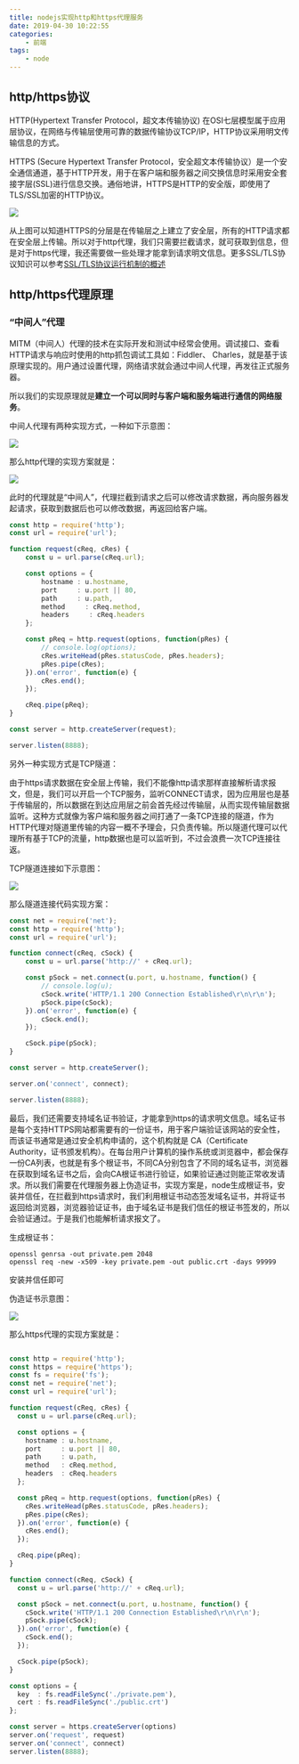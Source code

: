 ```yaml
---
title: nodejs实现http和https代理服务
date: 2019-04-30 10:22:55
categories:
    - 前端
tags: 
    - node
---
```


## http/https协议

HTTP(Hypertext Transfer Protocol，超文本传输协议) 在OSI七层模型属于应用层协议，在网络与传输层使用可靠的数据传输协议TCP/IP，HTTP协议采用明文传输信息的方式。

HTTPS (Secure Hypertext Transfer Protocol，安全超文本传输协议）是一个安全通信通道，基于HTTP开发，用于在客户端和服务器之间交换信息时采用安全套接字层(SSL)进行信息交换。通俗地讲，HTTPS是HTTP的安全版，即使用了TLS/SSL加密的HTTP协议。

![](http://mailshark.nos-jd.163yun.com/document/static/8F1DCA29F7FB5FE337DDFA83B6471964.jpg)

从上图可以知道HTTPS的分层是在传输层之上建立了安全层，所有的HTTP请求都在安全层上传输。所以对于http代理，我们只需要拦截请求，就可获取到信息，但是对于https代理，我还需要做一些处理才能拿到请求明文信息。更多SSL/TLS协议知识可以参考[SSL/TLS协议运行机制的概述](http://www.ruanyifeng.com/blog/2014/02/ssl_tls.html)

## http/https代理原理

### “中间人”代理

MITM（中间人）代理的技术在实际开发和测试中经常会使用。调试接口、查看HTTP请求与响应时使用的http抓包调试工具如：Fiddler、 Charles，就是基于该原理实现的。用户通过设置代理，网络请求就会通过中间人代理，再发往正式服务器。

所以我们的实现原理就是**建立一个可以同时与客户端和服务端进行通信的网络服务**。

中间人代理有两种实现方式，一种如下示意图：

![](http://mailshark.nos-jd.163yun.com/document/static/5B345D71EFA7AF8C3DDA5B4FE5434BD7.webp)

那么http代理的实现方案就是：

![](http://mailshark.nos-jd.163yun.com/document/static/2B7C00F90320601594FCD623CF6A4B8C.jpg)

此时的代理就是“中间人”，代理拦截到请求之后可以修改请求数据，再向服务器发起请求，获取到数据后也可以修改数据，再返回给客户端。

```ts
const http = require('http');
const url = require('url');

function request(cReq, cRes) {
    const u = url.parse(cReq.url);

    const options = {
        hostname : u.hostname, 
        port     : u.port || 80,
        path     : u.path,
        method     : cReq.method,
        headers     : cReq.headers
    };

    const pReq = http.request(options, function(pRes) {
        // console.log(options);
        cRes.writeHead(pRes.statusCode, pRes.headers);
        pRes.pipe(cRes);
    }).on('error', function(e) {
        cRes.end();
    });

    cReq.pipe(pReq);
}

const server = http.createServer(request);

server.listen(8888);
```

另外一种实现方式是TCP隧道：

由于https请求数据在安全层上传输，我们不能像http请求那样直接解析请求报文，但是，我们可以开启一个TCP服务，监听CONNECT请求，因为应用层也是基于传输层的，所以数据在到达应用层之前会首先经过传输层，从而实现传输层数据监听。这种方式就像为客户端和服务器之间打通了一条TCP连接的隧道，作为HTTP代理对隧道里传输的内容一概不予理会，只负责传输。所以隧道代理可以代理所有基于TCP的流量，http数据也是可以监听到，不过会浪费一次TCP连接往返。

TCP隧道连接如下示意图：

![](http://mailshark.nos-jd.163yun.com/document/static/8D7EDB84587FE23E1CB02664AE71A948.webp)

那么隧道连接代码实现方案：

```ts
const net = require('net');
const http = require('http');
const url = require('url');

function connect(cReq, cSock) {
    const u = url.parse('http://' + cReq.url);

    const pSock = net.connect(u.port, u.hostname, function() {
        // console.log(u);
        cSock.write('HTTP/1.1 200 Connection Established\r\n\r\n');
        pSock.pipe(cSock);
    }).on('error', function(e) {
        cSock.end();
    });

    cSock.pipe(pSock);
}

const server = http.createServer();

server.on('connect', connect);

server.listen(8888);

```

最后，我们还需要支持域名证书验证，才能拿到https的请求明文信息。域名证书 是每个支持HTTPS网站都需要有的一份证书，用于客户端验证该网站的安全性，而该证书通常是通过安全机构申请的，这个机构就是 CA（Certificate Authority，证书颁发机构）。在每台用户计算机的操作系统或浏览器中，都会保存一份CA列表，也就是有多个根证书，不同CA分别包含了不同的域名证书，浏览器在获取到域名证书之后，会向CA根证书进行验证，如果验证通过则能正常收发请求。所以我们需要在代理服务器上伪造证书，实现方案是，node生成根证书，安装并信任，在拦截到https请求时，我们利用根证书动态签发域名证书，并将证书返回给浏览器，浏览器验证证书，由于域名证书是我们信任的根证书签发的，所以会验证通过。于是我们也能解析请求报文了。

生成根证书：
```base
openssl genrsa -out private.pem 2048
openssl req -new -x509 -key private.pem -out public.crt -days 99999
```
安装并信任即可

伪造证书示意图：

![](http://mailshark.nos-jd.163yun.com/document/static/E62F9F910F91BD31926C2DB92DBC6F42.jpg)

那么https代理的实现方案就是：

![]()

```ts
const http = require('http');
const https = require('https');
const fs = require('fs');
const net = require('net');
const url = require('url');

function request(cReq, cRes) {
  const u = url.parse(cReq.url);

  const options = {
    hostname : u.hostname, 
    port     : u.port || 80,
    path     : u.path,       
    method   : cReq.method,
    headers  : cReq.headers
  };

  const pReq = http.request(options, function(pRes) {
    cRes.writeHead(pRes.statusCode, pRes.headers);
    pRes.pipe(cRes);
  }).on('error', function(e) {
    cRes.end();
  });

  cReq.pipe(pReq);
}

function connect(cReq, cSock) {
  const u = url.parse('http://' + cReq.url);

  const pSock = net.connect(u.port, u.hostname, function() {
    cSock.write('HTTP/1.1 200 Connection Established\r\n\r\n');
    pSock.pipe(cSock);
  }).on('error', function(e) {
    cSock.end();
  });

  cSock.pipe(pSock);
}

const options = {
  key  : fs.readFileSync('./private.pem'),
  cert : fs.readFileSync('./public.crt')
};

const server = https.createServer(options)
server.on('request', request)
server.on('connect', connect)
server.listen(8888);
```
